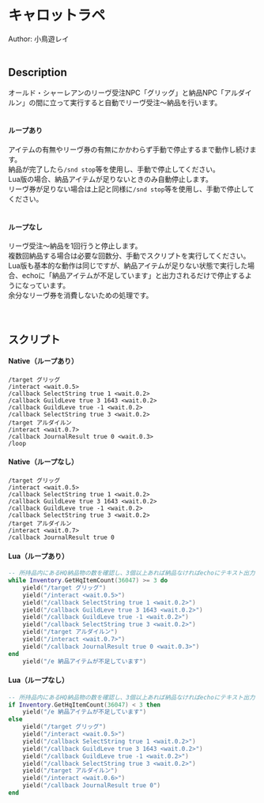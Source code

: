 # キャロットラペ<br/>
Author: 小鳥遊レイ
<br/>
<br/>

## Description<br/>
オールド・シャーレアンのリーヴ受注NPC「グリッグ」と納品NPC「アルダイルン」の間に立って実行すると自動でリーヴ受注～納品を行います。<br/>
<br/>
#### ループあり<br/>
アイテムの有無やリーヴ券の有無にかかわらず手動で停止するまで動作し続けます。<br/>
納品が完了したら`/snd stop`等を使用し、手動で停止してください。<br/>
Lua版の場合、納品アイテムが足りないときのみ自動停止します。<br/>
リーヴ券が足りない場合は上記と同様に`/snd stop`等を使用し、手動で停止してください。<br/>
<br/>

#### ループなし<br/>
リーヴ受注～納品を1回行うと停止します。<br/>
複数回納品する場合は必要な回数分、手動でスクリプトを実行してください。<br/>
Lua版も基本的な動作は同じですが、納品アイテムが足りない状態で実行した場合、echoに「納品アイテムが不足しています」と出力されるだけで停止するようになっています。<br/>
余分なリーヴ券を消費しないための処理です。<br/>
<br/>
<br/>

## スクリプト<br/>
#### Native（ループあり）
```
/target グリッグ
/interact <wait.0.5>
/callback SelectString true 1 <wait.0.2>
/callback GuildLeve true 3 1643 <wait.0.2>
/callback GuildLeve true -1 <wait.0.2>
/callback SelectString true 3 <wait.0.2>
/target アルダイルン
/interact <wait.0.7>
/callback JournalResult true 0 <wait.0.3>
/loop
```
#### Native（ループなし）
```
/target グリッグ
/interact <wait.0.5>
/callback SelectString true 1 <wait.0.2>
/callback GuildLeve true 3 1643 <wait.0.2>
/callback GuildLeve true -1 <wait.0.2>
/callback SelectString true 3 <wait.0.2>
/target アルダイルン
/interact <wait.0.7>
/callback JournalResult true 0
```
#### Lua（ループあり）
```Lua
-- 所持品内にあるHQ納品物の数を確認し、3個以上あれば納品なければechoにテキスト出力
while Inventory.GetHqItemCount(36047) >= 3 do
    yield("/target グリッグ")
    yield("/interact <wait.0.5>")
    yield("/callback SelectString true 1 <wait.0.2>")
    yield("/callback GuildLeve true 3 1643 <wait.0.2>")
    yield("/callback GuildLeve true -1 <wait.0.2>")
    yield("/callback SelectString true 3 <wait.0.2>")
    yield("/target アルダイルン")
    yield("/interact <wait.0.7>")
    yield("/callback JournalResult true 0 <wait.0.3>")
end
    yield("/e 納品アイテムが不足しています")
```
#### Lua（ループなし）
```Lua
-- 所持品内にあるHQ納品物の数を確認し、3個以上あれば納品なければechoにテキスト出力
if Inventory.GetHqItemCount(36047) < 3 then
    yield("/e 納品アイテムが不足しています")
else
    yield("/target グリッグ")
    yield("/interact <wait.0.5>")
    yield("/callback SelectString true 1 <wait.0.2>")
    yield("/callback GuildLeve true 3 1643 <wait.0.2>")
    yield("/callback GuildLeve true -1 <wait.0.2>")
    yield("/callback SelectString true 3 <wait.0.2>")
    yield("/target アルダイルン")
    yield("/interact <wait.0.6>")
    yield("/callback JournalResult true 0")
end
```